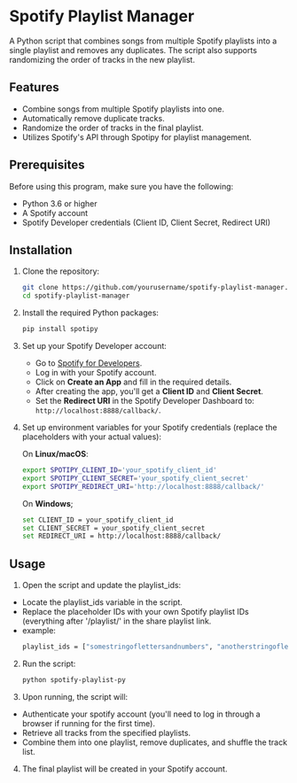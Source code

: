 # Spotify Playlist Manager

A Python script that combines songs from multiple Spotify playlists into a single playlist and removes any duplicates. The script also supports randomizing the order of tracks in the new playlist.

## Features
- Combine songs from multiple Spotify playlists into one.
- Automatically remove duplicate tracks.
- Randomize the order of tracks in the final playlist.
- Utilizes Spotify's API through Spotipy for playlist management.

## Prerequisites

Before using this program, make sure you have the following:
- Python 3.6 or higher
- A Spotify account
- Spotify Developer credentials (Client ID, Client Secret, Redirect URI)

## Installation

1. Clone the repository:
   ```bash
   git clone https://github.com/yourusername/spotify-playlist-manager.git
   cd spotify-playlist-manager

2. Install the required Python packages:
   ```bash
   pip install spotipy
   ```

3. Set up your Spotify Developer account:
   - Go to [Spotify for Developers](https://developer.spotify.com/dashboard/applications).
   - Log in with your Spotify account.
   - Click on **Create an App** and fill in the required details.
   - After creating the app, you'll get a **Client ID** and **Client Secret**.
   - Set the **Redirect URI** in the Spotify Developer Dashboard to: `http://localhost:8888/callback/`.


4. Set up environment variables for your Spotify credentials (replace the placeholders with your actual values):

   On **Linux/macOS**:
   ```bash
   export SPOTIPY_CLIENT_ID='your_spotify_client_id'
   export SPOTIPY_CLIENT_SECRET='your_spotify_client_secret'
   export SPOTIPY_REDIRECT_URI='http://localhost:8888/callback/'
   ```

   On **Windows**;
   ```bash
   set CLIENT_ID = your_spotify_client_id
   set CLIENT_SECRET = your_spotify_client_secret
   set REDIRECT_URI = http://localhost:8888/callback/
   ```

## Usage
1. Open the script and update the playlist_ids:
  - Locate the playlist_ids variable in the script.
  - Replace the placeholder IDs with your own Spotify playlist IDs (everything after '/playlist/' in the share playlist link.
  - example:
    ```bash
    playlist_ids = ["somestringoflettersandnumbers", "anotherstringofletters"]
    ```
2.  Run the script:
    ```bash
    python spotify-playlist-py
    ```
3. Upon running, the script will:
  - Authenticate your spotify account (you'll need to log in through a browser if running for the first time).
  - Retrieve all tracks from the specified playlists.
  - Combine them into one playlist, remove duplicates, and shuffle the track list.

4. The final playlist will be created in your Spotify account.
     
